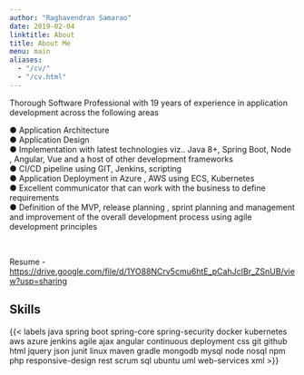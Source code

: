 ```yaml
---
author: "Raghavendran Samarao"
date: 2019-02-04
linktitle: About
title: About Me
menu: main
aliases:
  - "/cv/"
  - "/cv.html"
---
```




Thorough Software Professional with 19 years of experience in application
development across the following areas

● Application Architecture
<br>
● Application Design
<br>
● Implementation with latest technologies viz.. Java 8+, Spring Boot,
Node , Angular, Vue and a host of other development frameworks
<br>
● CI/CD pipeline using GIT, Jenkins, scripting
<br>
● Application Deployment in Azure , AWS using ECS, Kubernetes
<br>
● Excellent communicator that can work with the business to define
requirements
<br>
● Definition of the MVP, release planning , sprint planning and
management and improvement of the overall development process using
agile development principles

<br>

Resume - https://drive.google.com/file/d/1YO88NCrv5cmu6htE_pCahJcIBr_ZSnUB/view?usp=sharing



## Skills

{{< labels java   spring boot     spring-core   spring-security   docker   kubernetes   aws azure      jenkins agile   ajax    angular     continuous deployment   css   git   github   html   jquery   json   junit   linux   maven   gradle   mongodb   mysql   node   nosql   npm   php   responsive-design   rest   scrum   sql   ubuntu   uml     web-services   xml >}}

